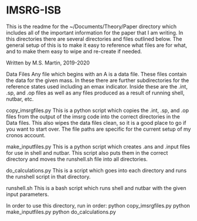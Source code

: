 # IMSRG-ISB
This is the readme for the ~/Documents/Theory/Paper directory which includes all of the important information
for the paper that I am writing. In this directories there are several directories and files outlined below.
The general setup of this is to make it easy to reference what files are for what, and to make them easy to
wipe and re-create if needed.

Written by M.S. Martin, 2019-2020

Data Files
Any file which begins with an A is a data file. These files contain the data for the given mass. In these
there are further subdirectories for the reference states used including an emax indicator. Inside these
are the .int, .sp, and .op files as well as any files produced as a result of running shell, nutbar, etc.

copy_imsrgfiles.py
This is a python script which copies the .int, .sp, and .op files from the output of the imsrg code into
the correct directories in the Data files. This also wipes the data files clean, so it is a good place to
go if you want to start over. The file paths are specific for the current setup of my cronos account.

make_inputfiles.py
This is a python script which creates .ans and .input files for use in shell and nutbar. This script also
puts them in the correct directory and moves the runshell.sh file into all directories.

do_calculations.py
This is a script which goes into each directory and runs the runshell script in that directory.

runshell.sh
This is a bash script which runs shell and nutbar with the given input parameters.


In order to use this directory, run in order:
python copy_imsrgfiles.py
python make_inputfiles.py
python do_calculations.py
